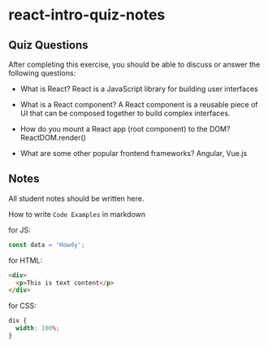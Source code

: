 # react-intro-quiz-notes

## Quiz Questions

After completing this exercise, you should be able to discuss or answer the following questions:

- What is React?
  React is a JavaScript library for building user interfaces

- What is a React component?
  A React component is a reusable piece of UI that can be composed together to build complex interfaces.

- How do you mount a React app (root component) to the DOM?
  ReactDOM.render()

- What are some other popular frontend frameworks?
  Angular, Vue.js

## Notes

All student notes should be written here.

How to write `Code Examples` in markdown

for JS:

```javascript
const data = 'Howdy';
```

for HTML:

```html
<div>
  <p>This is text content</p>
</div>
```

for CSS:

```css
div {
  width: 100%;
}
```
